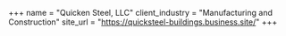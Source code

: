 +++
name = "Quicken Steel, LLC"
client_industry = "Manufacturing and Construction"
site_url = "https://quicksteel-buildings.business.site/"
+++